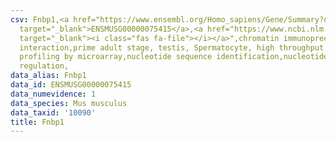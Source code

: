 ```yaml
---
csv: Fnbp1,<a href="https://www.ensembl.org/Homo_sapiens/Gene/Summary?db=core;g=ENSMUSG00000075415"
  target="_blank">ENSMUSG00000075415</a>,<a href="https://www.ncbi.nlm.nih.gov/pubmed/23834426"
  target="_blank"><i class="fas fa-file"></i></a>",chromatin immunoprecipitation assay,direct
  interaction,prime adult stage, testis, Spermatocyte, high throughput transcription
  profiling by microarray,nucleotide sequence identification,nucleotide sequence identification,transcriptional
  regulation,
data_alias: Fnbp1
data_id: ENSMUSG00000075415
data_numevidence: 1
data_species: Mus musculus
data_taxid: '10090'
title: Fnbp1
---
```

